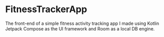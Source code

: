 # FitnessTrackerApp

The front-end of a simple fitness activity tracking app I made using Kotlin Jetpack Compose as the UI framework and Room as a local DB engine.

